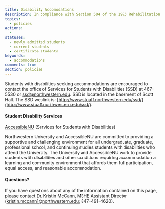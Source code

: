 ```yaml
---
title: Disability Accomodations
description: In compliance with Section 504 of the 1973 Rehabilitation Act and the Americans with Disabilities Act, Northwestern University is committed to providing equal access to all programming.
topics: 
  - policies
actions:
  - 
statuses:
  - newly admitted students
  - current students
  - certificate students
keywords:
  - accommodations
comments: true
section: policies
---
```


Students with disabilities seeking accommodations are encouraged to contact the office of Services for Students with Disabilities (SSD) at 467-5530 or [ssd@northwestern.edu](mailto:ssd@northwestern.edu). SSD is located in the basement of Scott Hall. The SSD weblink is: [http://www.stuaff.northwestern.edu/ssd/](http://www.stuaff.northwestern.edu/ssd/).

#### Student Disability Services

[AccessibleNU](http://www.northwestern.edu/accessiblenu/) (Services for Students with Disabilities)

Northwestern University and AccessibleNU are committed to providing a supportive and challenging environment for all undergraduate, graduate, professional school, and continuing studies students with disabilities who attend the University. The University and AccessibleNU work to provide students with disabilities and other conditions requiring accommodation a learning and community environment that affords them full participation, equal access, and reasonable accommodation.

#### Questions?

If you have questions about any of the information contained on this page, please contact Dr. Kristin McCann, MSHE Assistant Director ([kristin.mccann1@northwestern.edu](mailto:kristin.mccann1@northwestern.edu); 847-491-4620).